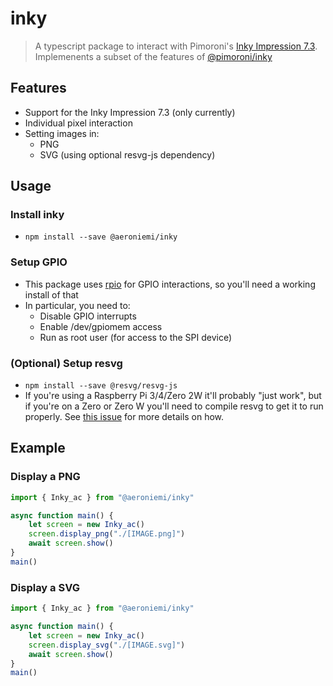 # inky
> A typescript package to interact with Pimoroni's [Inky Impression 7.3](https://shop.pimoroni.com/products/inky-impression-7-3). Implemenents a subset of the features of [@pimoroni/inky](https://github.com/pimoroni/inky)

## Features
- Support for the Inky Impression 7.3 (only currently)
- Individual pixel interaction
- Setting images in:
    - PNG
    - SVG (using optional resvg-js dependency)

## Usage
### Install inky
- ``npm install --save @aeroniemi/inky``

### Setup GPIO
-  This package uses [rpio](https://www.npmjs.com/package/rpio) for GPIO interactions, so you'll need a working install of that
-  In particular, you need to:
    -  Disable GPIO interrupts
    -  Enable /dev/gpiomem access
    -  Run as root user (for access to the SPI device)

### (Optional) Setup resvg
- ``npm install --save @resvg/resvg-js``
- If you're using a Raspberry Pi 3/4/Zero 2W it'll probably "just work", but if you're on a Zero or Zero W you'll need to compile resvg to get it to run properly. See [this issue](https://github.com/yisibl/resvg-js/issues/231) for more details on how.


## Example
### Display a PNG 
```ts
import { Inky_ac } from "@aeroniemi/inky"

async function main() {
    let screen = new Inky_ac()
    screen.display_png("./[IMAGE.png]")
    await screen.show()
}
main()
```

### Display a SVG
```ts
import { Inky_ac } from "@aeroniemi/inky"

async function main() {
    let screen = new Inky_ac()
    screen.display_svg("./[IMAGE.svg]")
    await screen.show()
}
main()
```